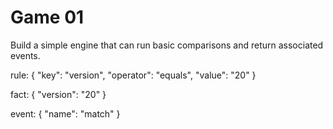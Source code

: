# Game 01

Build a simple engine that can run basic comparisons and return associated events.

rule: {
  "key": "version",
  "operator": "equals",
  "value": "20"
}

fact: {
  "version": "20"
}

event: {
  "name": "match"
}